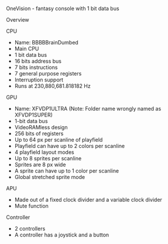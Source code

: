 OneVision - fantasy console with 1 bit data bus

Overview

CPU
- Name: BBBBBrainDumbed
- Main CPU
- 1 bit data bus
- 16 bits address bus
- 7 bits instructions
- 7 general purpose registers
- Interruption support
- Runs at 230,880,681.818182 Hz

GPU
- Name: XFVDP1ULTRA (Note: Folder name wrongly named as XFVDP1SUPER)
- 1-bit data bus
- VideoRAMless design
- 256 bits of registers
- Up to 64 px per scanline of playfield
- Playfield can have up to 2 colors per scanline
- 4 playfield layout modes
- Up to 8 sprites per scanline
- Sprites are 8 px wide
- A sprite can have up to 1 color per scanline
- Global stretched sprite mode

APU
- Made out of a fixed clock divider and a variable clock divider
- Mute function

Controller
- 2 controllers
- A controller has a joystick and a button